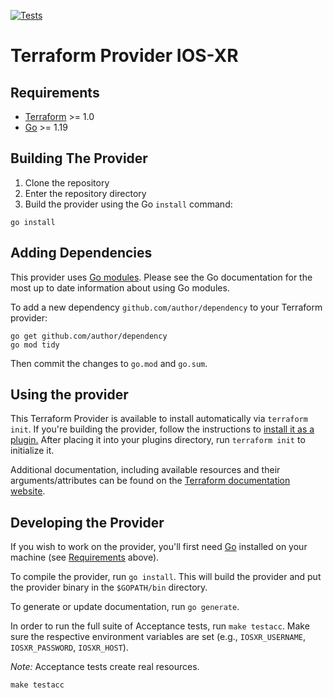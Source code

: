 [![Tests](https://github.com/netascode/terraform-provider-iosxr/actions/workflows/test.yml/badge.svg)](https://github.com/netascode/terraform-provider-iosxr/actions/workflows/test.yml)

# Terraform Provider IOS-XR

## Requirements

- [Terraform](https://www.terraform.io/downloads.html) >= 1.0
- [Go](https://golang.org/doc/install) >= 1.19

## Building The Provider

1. Clone the repository
2. Enter the repository directory
3. Build the provider using the Go `install` command:

```shell
go install
```

## Adding Dependencies

This provider uses [Go modules](https://github.com/golang/go/wiki/Modules).
Please see the Go documentation for the most up to date information about using Go modules.

To add a new dependency `github.com/author/dependency` to your Terraform provider:

```shell
go get github.com/author/dependency
go mod tidy
```

Then commit the changes to `go.mod` and `go.sum`.

## Using the provider

This Terraform Provider is available to install automatically via `terraform init`. If you're building the provider, follow the instructions to
[install it as a plugin.](https://www.terraform.io/docs/plugins/basics.html#installing-a-plugin)
After placing it into your plugins directory,  run `terraform init` to initialize it.

Additional documentation, including available resources and their arguments/attributes can be found on the [Terraform documentation website](https://registry.terraform.io/providers/netascode/iosxr/latest/docs).

## Developing the Provider

If you wish to work on the provider, you'll first need [Go](http://www.golang.org) installed on your machine (see [Requirements](#requirements) above).

To compile the provider, run `go install`. This will build the provider and put the provider binary in the `$GOPATH/bin` directory.

To generate or update documentation, run `go generate`.

In order to run the full suite of Acceptance tests, run `make testacc`. Make sure the respective environment variables are set (e.g., `IOSXR_USERNAME`, `IOSXR_PASSWORD`, `IOSXR_HOST`).

*Note:* Acceptance tests create real resources.

```shell
make testacc
```
